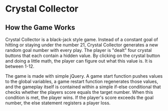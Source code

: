# Crystal Collector

## How the Game Works
Crystal Collector is a black-jack style game. Instead of a constant goal of hitting or staying under the number 21, Crystal Collector
generates a new random goal number with every play. The player is "dealt" four crystal buttons that each contain a hidden value. By clicking
on the crystal button and doing a little math, the player can figure out what this value is. It is between 1-12. 

The game is made with simple jQuery. A game start function pushes values to the global variables, a game restart function regenerates those
values, and the gameplay itself is contained within a simple if-else conditional that checks whether the players score equals the target number.
When this condition is met, the player wins. If the player's score exceeds the goal number, the else statement registers a player loss.
